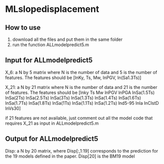 # MLslopedisplacement


## How to use

1. download all the files and put them in the same folder
2. run the function ALLmodelpredict5.m


## Input for ALLmodelpredict5

X_6: a N by 5 matrix where N is the number of data and 5 is the number of features.
The features should be [lnKy, Ts, Mw, lnPGV, ln(Sa1.3Ts)]

X_21: a N by 21 matrix where N is the number of data and 21 is the number of features.
The features should be [lnky	Ts	Mw	lnPGV	lnPGA	lnSa(1.5Ts)	lnSa(2Ts)	lnSa(2.5Ts)	lnSa(3Ts)	lnSa(1.3Ts)	lnSa(1.4Ts)	lnSa(1.6Ts)	lnSa(1.7Ts)	lnSa(1.8Ts)	lnSa(1Ts)	lnSa(1.1Ts)	lnSa(1.2Ts)	lnd5-95	lnIa	lnClstD	lnVs30]

if 21 features are not available, just comment out all the model code that requires X_21 as input in ALLmodelpredict5.m

## Output for ALLmodelpredict5

Disp: a N by 20 matrix, where Disp[:,1:19] corresponds to the prediction for the 19 models defined in the paper. Disp[20] is the BM19 model


